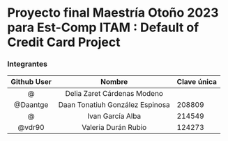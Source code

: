 # Proyecto final Maestría Otoño 2023 para Est-Comp ITAM : Default of Credit Card Project

### Integrantes

|       Github User        |              Nombre               | Clave única |
| :---------------: | :-------------------------------: | ----------- |
| @ |    Delia Zaret Cárdenas Modeno    |       |
|      @Daantge      | Daan Tonatiuh González Espinosa | 208809      |
|     @     |      Ivan García Alba      | 214549      |
|    @vdr90     |    Valeria Durán Rubio     | 124273      |
